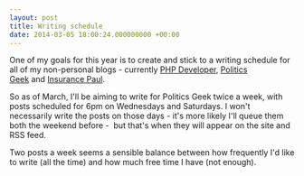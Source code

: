 ```yaml
---
layout: post
title: Writing schedule
date: 2014-03-05 18:00:24.000000000 +00:00
---
```


One of my goals for this year is to create and stick to a writing schedule for all of my non-personal blogs - currently <a href="http://www.phpdeveloper.org.uk">PHP Developer</a>, <a href="http://www.politicsgeek.co.uk">Politics Geek</a> and <a href="http://www.insurancepaul.co.uk">Insurance Paul</a>.

So as of March, I'll be aiming to write for Politics Geek twice a week, with posts scheduled for 6pm on Wednesdays and Saturdays. I won't necessarily write the posts on those days - it's more likely I'll queue them both the weekend before -  but that's when they will appear on the site and RSS feed.

Two posts a week seems a sensible balance between how frequently I'd like to write (all the time) and how much free time I have (not enough).
